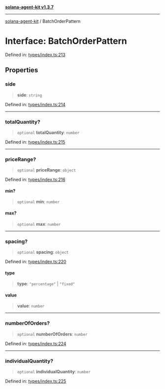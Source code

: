 [**solana-agent-kit v1.3.7**](../README.md)

***

[solana-agent-kit](../README.md) / BatchOrderPattern

# Interface: BatchOrderPattern

Defined in: [types/index.ts:213](https://github.com/sendaifun/solana-agent-kit/blob/6acfa958180602da3c2d2ac883bf660ca90dba2f/src/types/index.ts#L213)

## Properties

### side

> **side**: `string`

Defined in: [types/index.ts:214](https://github.com/sendaifun/solana-agent-kit/blob/6acfa958180602da3c2d2ac883bf660ca90dba2f/src/types/index.ts#L214)

***

### totalQuantity?

> `optional` **totalQuantity**: `number`

Defined in: [types/index.ts:215](https://github.com/sendaifun/solana-agent-kit/blob/6acfa958180602da3c2d2ac883bf660ca90dba2f/src/types/index.ts#L215)

***

### priceRange?

> `optional` **priceRange**: `object`

Defined in: [types/index.ts:216](https://github.com/sendaifun/solana-agent-kit/blob/6acfa958180602da3c2d2ac883bf660ca90dba2f/src/types/index.ts#L216)

#### min?

> `optional` **min**: `number`

#### max?

> `optional` **max**: `number`

***

### spacing?

> `optional` **spacing**: `object`

Defined in: [types/index.ts:220](https://github.com/sendaifun/solana-agent-kit/blob/6acfa958180602da3c2d2ac883bf660ca90dba2f/src/types/index.ts#L220)

#### type

> **type**: `"percentage"` \| `"fixed"`

#### value

> **value**: `number`

***

### numberOfOrders?

> `optional` **numberOfOrders**: `number`

Defined in: [types/index.ts:224](https://github.com/sendaifun/solana-agent-kit/blob/6acfa958180602da3c2d2ac883bf660ca90dba2f/src/types/index.ts#L224)

***

### individualQuantity?

> `optional` **individualQuantity**: `number`

Defined in: [types/index.ts:225](https://github.com/sendaifun/solana-agent-kit/blob/6acfa958180602da3c2d2ac883bf660ca90dba2f/src/types/index.ts#L225)
